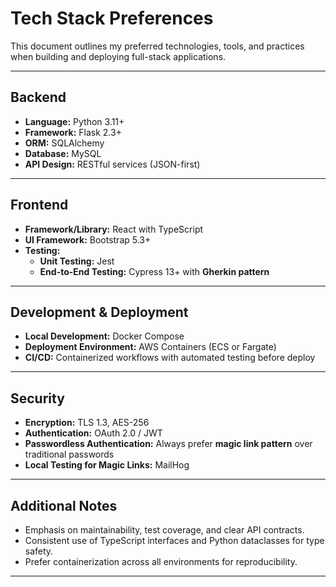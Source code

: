 # Tech Stack Preferences

This document outlines my preferred technologies, tools, and practices when building and deploying full-stack applications.

---

## Backend
- **Language:** Python 3.11+
- **Framework:** Flask 2.3+
- **ORM:** SQLAlchemy
- **Database:** MySQL
- **API Design:** RESTful services (JSON-first)

---

## Frontend
- **Framework/Library:** React with TypeScript
- **UI Framework:** Bootstrap 5.3+
- **Testing:**  
  - **Unit Testing:** Jest  
  - **End-to-End Testing:** Cypress 13+ with **Gherkin pattern**

---

## Development & Deployment
- **Local Development:** Docker Compose
- **Deployment Environment:** AWS Containers (ECS or Fargate)
- **CI/CD:** Containerized workflows with automated testing before deploy

---

## Security
- **Encryption:** TLS 1.3, AES-256
- **Authentication:** OAuth 2.0 / JWT
- **Passwordless Authentication:** Always prefer **magic link pattern** over traditional passwords
- **Local Testing for Magic Links:** MailHog

---

## Additional Notes
- Emphasis on maintainability, test coverage, and clear API contracts.
- Consistent use of TypeScript interfaces and Python dataclasses for type safety.
- Prefer containerization across all environments for reproducibility.

---

